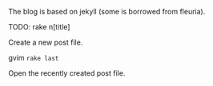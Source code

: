 The blog is based on jekyll (some is borrowed from fleuria).

TODO:
rake n[title]

Create a new post file.

gvim `rake last`

Open the recently created post file.
